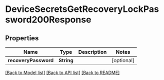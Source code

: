 # DeviceSecretsGetRecoveryLockPassword200Response

## Properties
Name | Type | Description | Notes
------------ | ------------- | ------------- | -------------
**recoveryPassword** | **String** |  | [optional] 

[[Back to Model list]](../README.md#documentation-for-models) [[Back to API list]](../README.md#documentation-for-api-endpoints) [[Back to README]](../README.md)


